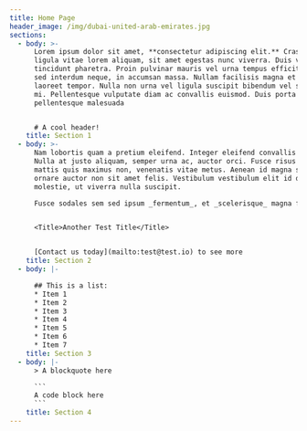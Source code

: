 ```yaml
---
title: Home Page
header_image: /img/dubai-united-arab-emirates.jpg
sections:
  - body: >-
      Lorem ipsum dolor sit amet, **consectetur adipiscing elit.** Cras ornare
      ligula vitae lorem aliquam, sit amet egestas nunc viverra. Duis volutpat
      tincidunt pharetra. Proin pulvinar mauris vel urna tempus efficitur. Donec
      sed interdum neque, in accumsan massa. Nullam facilisis magna et mauris
      laoreet tempor. Nulla non urna vel ligula suscipit bibendum vel sit amet
      mi. Pellentesque vulputate diam ac convallis euismod. Duis porta diam vel
      pellentesque malesuada


      # A cool header!
    title: Section 1
  - body: >-
      Nam lobortis quam a pretium eleifend. Integer eleifend convallis tempus.
      Nulla at justo aliquam, semper urna ac, auctor orci. Fusce risus nibh,
      mattis quis maximus non, venenatis vitae metus. Aenean id magna sed risus
      ornare auctor non sit amet felis. Vestibulum vestibulum elit id dui
      molestie, ut viverra nulla suscipit.

      Fusce sodales sem sed ipsum _fermentum_, et _scelerisque_ magna faucibus.


      <Title>Another Test Title</Title>


      [Contact us today](mailto:test@test.io) to see more
    title: Section 2
  - body: |-

      ## This is a list:
      * Item 1
      * Item 2
      * Item 3
      * Item 4
      * Item 5
      * Item 6
      * Item 7
    title: Section 3
  - body: |-
      > A blockquote here

      ```
      A code block here
      ```
    title: Section 4
---
```


